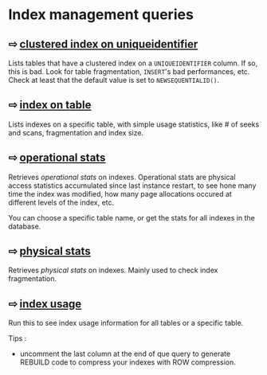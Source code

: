 # Index management queries

## &#x21E8; [clustered index on uniqueidentifier](./clustered-index-on-uniqueidentifier.sql)

Lists tables that have a clustered index on a `UNIQUEIDENTIFIER` column. If so, this is bad. Look for table fragmentation, `INSERT`'s bad performances, etc. Check at least that the default value is set to `NEWSEQUENTIALID()`.

## &#x21E8; [index on table](./index-on-table.sql)

Lists indexes on a specific table, with simple usage statistics, like # of seeks and scans, fragmentation and index size.

## &#x21E8; [operational stats](./index-operational-stats.sql)

Retrieves *operational stats* on indexes. Operational stats are physical access statistics accumulated since last instance restart, to see hone many time the index was modified, how many page allocations occured at different levels of the index, etc.

You can choose a specific table name, or get the stats for all indexes in the database.

## &#x21E8; [physical stats](./index-physical-stats.sql)

Retrieves *physical stats* on indexes. Mainly used to check index fragmentation.

## &#x21E8; [index usage](./index-usage.sql)

Run this to see index usage information for all tables or a specific table.

Tips :
- uncomment the last column at the end of que query to generate REBUILD code to compress your indexes with ROW compression.
